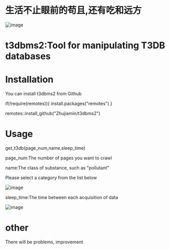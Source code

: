 #                    生活不止眼前的苟且,还有吃和远方

![image](https://user-images.githubusercontent.com/93595586/196358703-6e844094-03e0-44db-803a-5e039d6b761c.png)


# t3dbms2:Tool for manipulating T3DB databases
# Installation
You can install t3dbms2 from Github

if(!require(remotes)){
install.packages("remotes")
}

remotes::install_github("Zhujiamin/t3dbms2")

# Usage
get_t3db(page_num,name,sleep_time)

page_num:The number of pages you want to crawl

name:The class of substance, such as "pollutant"

Please select a category from the list below

![image](https://user-images.githubusercontent.com/93595586/196375621-2c955dad-aa7a-463e-b4d9-9b87fed3e442.png)

sleep_time:The time between each acquisition of data

![image](https://user-images.githubusercontent.com/93595586/196357074-4fee4e08-b667-451f-9cb5-5b90cbc4cc04.png)


# other
There will be problems, improvement



